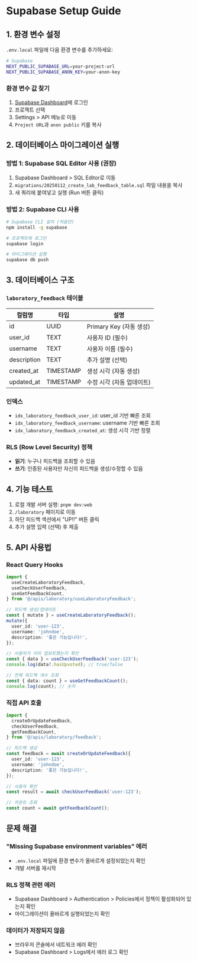 # Supabase Setup Guide

## 1. 환경 변수 설정

`.env.local` 파일에 다음 환경 변수를 추가하세요:

```bash
# Supabase
NEXT_PUBLIC_SUPABASE_URL=your-project-url
NEXT_PUBLIC_SUPABASE_ANON_KEY=your-anon-key
```

### 환경 변수 값 찾기

1. [Supabase Dashboard](https://app.supabase.com/)에 로그인
2. 프로젝트 선택
3. Settings > API 메뉴로 이동
4. `Project URL`과 `anon public` 키를 복사

## 2. 데이터베이스 마이그레이션 실행

### 방법 1: Supabase SQL Editor 사용 (권장)

1. Supabase Dashboard > SQL Editor로 이동
2. `migrations/20250112_create_lab_feedback_table.sql` 파일 내용을 복사
3. 새 쿼리에 붙여넣고 실행 (Run 버튼 클릭)

### 방법 2: Supabase CLI 사용

```bash
# Supabase CLI 설치 (처음만)
npm install -g supabase

# 프로젝트에 로그인
supabase login

# 마이그레이션 실행
supabase db push
```

## 3. 데이터베이스 구조

### `laboratory_feedback` 테이블

| 컬럼명 | 타입 | 설명 |
|--------|------|------|
| id | UUID | Primary Key (자동 생성) |
| user_id | TEXT | 사용자 ID (필수) |
| username | TEXT | 사용자 이름 (필수) |
| description | TEXT | 추가 설명 (선택) |
| created_at | TIMESTAMP | 생성 시각 (자동 생성) |
| updated_at | TIMESTAMP | 수정 시각 (자동 업데이트) |

### 인덱스

- `idx_laboratory_feedback_user_id`: user_id 기반 빠른 조회
- `idx_laboratory_feedback_username`: username 기반 빠른 조회
- `idx_laboratory_feedback_created_at`: 생성 시각 기반 정렬

### RLS (Row Level Security) 정책

- **읽기**: 누구나 피드백을 조회할 수 있음
- **쓰기**: 인증된 사용자만 자신의 피드백을 생성/수정할 수 있음

## 4. 기능 테스트

1. 로컬 개발 서버 실행: `pnpm dev:web`
2. `/laboratory` 페이지로 이동
3. 하단 피드백 섹션에서 "UP!!" 버튼 클릭
4. 추가 설명 입력 (선택) 후 제출

## 5. API 사용법

### React Query Hooks

```typescript
import {
  useCreateLaboratoryFeedback,
  useCheckUserFeedback,
  useGetFeedbackCount,
} from '@/apis/laboratory/useLaboratoryFeedback';

// 피드백 생성/업데이트
const { mutate } = useCreateLaboratoryFeedback();
mutate({
  user_id: 'user-123',
  username: 'johndoe',
  description: '좋은 기능입니다!',
});

// 사용자가 이미 업보트했는지 확인
const { data } = useCheckUserFeedback('user-123');
console.log(data?.hasUpvoted); // true/false

// 전체 피드백 개수 조회
const { data: count } = useGetFeedbackCount();
console.log(count); // 숫자
```

### 직접 API 호출

```typescript
import {
  createOrUpdateFeedback,
  checkUserFeedback,
  getFeedbackCount,
} from '@/apis/laboratory/feedback';

// 피드백 생성
const feedback = await createOrUpdateFeedback({
  user_id: 'user-123',
  username: 'johndoe',
  description: '좋은 기능입니다!',
});

// 사용자 확인
const result = await checkUserFeedback('user-123');

// 카운트 조회
const count = await getFeedbackCount();
```

## 문제 해결

### "Missing Supabase environment variables" 에러

- `.env.local` 파일에 환경 변수가 올바르게 설정되었는지 확인
- 개발 서버를 재시작

### RLS 정책 관련 에러

- Supabase Dashboard > Authentication > Policies에서 정책이 활성화되어 있는지 확인
- 마이그레이션이 올바르게 실행되었는지 확인

### 데이터가 저장되지 않음

- 브라우저 콘솔에서 네트워크 에러 확인
- Supabase Dashboard > Logs에서 에러 로그 확인
